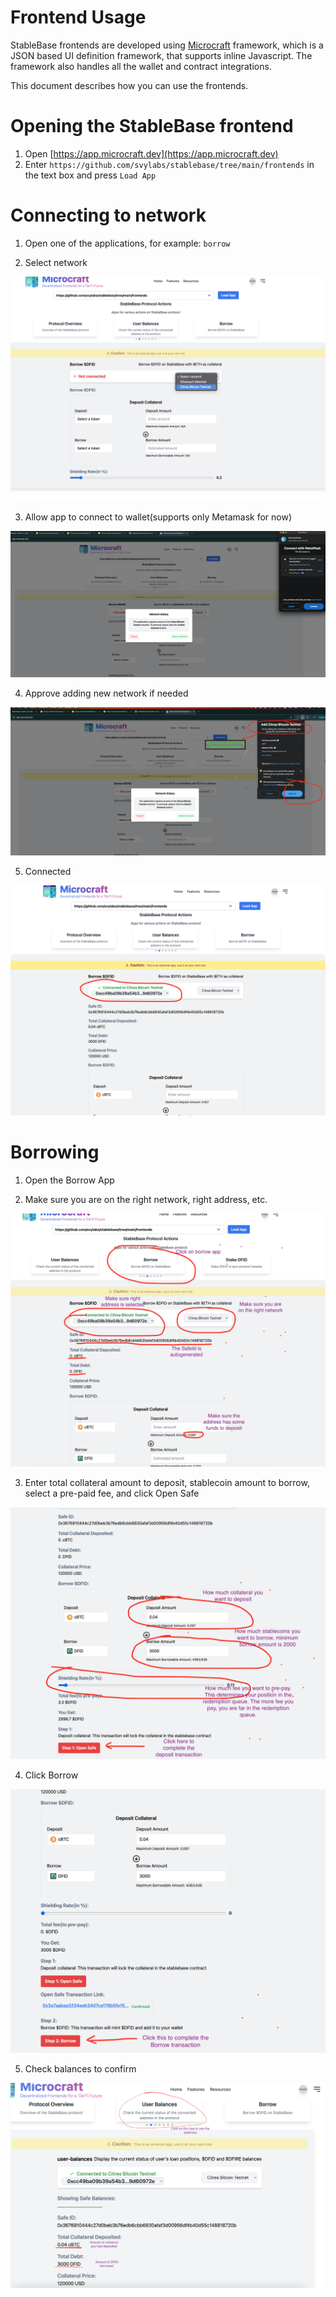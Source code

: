 # Frontend Usage

StableBase frontends are developed using [Microcraft](https://app.microcraft.dev) framework, which is a JSON based UI definition framework, that supports inline Javascript. The framework also handles all the wallet and contract integrations.

This document describes how you can use the frontends.

# Opening the StableBase frontend

1. Open [https://app.microcraft.dev](https://app.microcraft.dev)
2. Enter `https://github.com/svylabs/stablebase/tree/main/frontends` in the text box and press `Load App`

# Connecting to network

1. Open one of the applications, for example: `borrow`

2. Select network

![Select network](./connect_to_network/select-network.png)

3. Allow app to connect to wallet(supports only Metamask for now)

![Connect to wallet](./connect_to_network/app-requests-wallet-connection.png)

4. Approve adding new network if needed

![Add network](./connect_to_network/requests-adding-network.png)

5. Connected

![Connected](./connect_to_network/connected.png)

# Borrowing

1. Open the Borrow App

2. Make sure you are on the right network, right address, etc.

![Verify Network and Address](./borrow/borrow-app-check-network-address-balances.png)

3. Enter total collateral amount to deposit, stablecoin amount to borrow, select a pre-paid fee, and click Open Safe

![Open Safe](./borrow/enter-deposit-borrow-amount.png)

4. Click Borrow

![Borrow](./borrow/borrow.png)

5. Check balances to confirm

![Check Balances](./borrow/user-balances.png)
